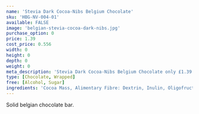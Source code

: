 ```yaml
---
name: 'Stevia Dark Cocoa-Nibs Belgium Chocolate'
sku: 'HBG-NV-004-01'
available: FALSE
image: 'belgian-stevia-cocoa-dark-nibs.jpg'
purchase_option: 0
price: 1.39
cost_price: 0.556
width: 0
height: 0
depth: 0
weight: 0
meta_description: 'Stevia Dark Cocoa-Nibs Belgium Chocolate only £1.39. Traditional sweets and more at Humbugs Confectionery Store. Specialists in satisfying your sweet tooth!'
type: [Chocolate, Wrapped]
free: [Alcohol, Sugar]
ingredients: 'Cocoa Mass, Alimentary Fibre: Dextrin, Inulin, Oligofructose.  Sweeteners: Erythritol, Steviol Glycosides. Cocoa Butter, Roasted Cocoa Bean Kernels, Soya Lecithin, Natural Flavourings. Cocoa Solids: 55%. Factory Processes: Milk, Soya & Nuts. Contains naturally occurring sugars.'
---
```

Solid belgian chocolate bar.